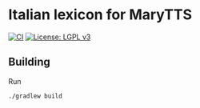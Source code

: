 Italian lexicon for MaryTTS
===========================

[![CI](https://github.com/marytts/marytts-lexicon-it/actions/workflows/main.yml/badge.svg)](https://github.com/marytts/marytts-lexicon-it/actions/workflows/main.yml)
[![License: LGPL v3](https://img.shields.io/badge/License-LGPL%20v3-blue.svg)](https://www.gnu.org/licenses/lgpl-3.0)

Building
--------

Run

    ./gradlew build
